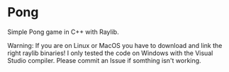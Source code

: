 # Pong
Simple Pong game in C++ with Raylib.

Warning:
If you are on Linux or MacOS you have to download and link the right raylib binaries!
I only tested the code on Windows with the Visual Studio compiler.
Please commit an Issue if somthing isn't working.
